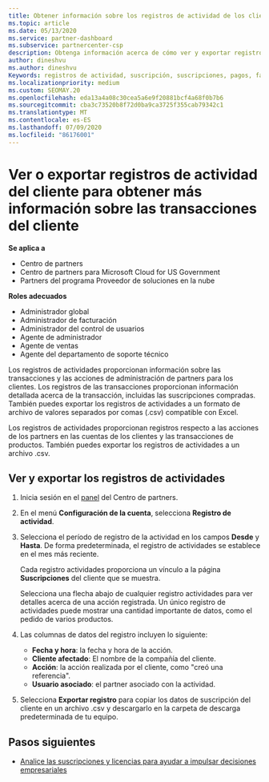 ```yaml
---
title: Obtener información sobre los registros de actividad de los clientes
ms.topic: article
ms.date: 05/13/2020
ms.service: partner-dashboard
ms.subservice: partnercenter-csp
description: Obtenga información acerca de cómo ver y exportar registros de actividad para obtener información sobre las transacciones de cuentas de clientes y otras actividades de administración de asociados relacionadas con el cliente.
author: dineshvu
ms.author: dineshvu
Keywords: registros de actividad, suscripción, suscripciones, pagos, facturación, transacciones
ms.localizationpriority: medium
ms.custom: SEOMAY.20
ms.openlocfilehash: eda13a4a08c30cea5a6e9f20881bcf4a68f0b7b6
ms.sourcegitcommit: cba3c73520b8f72d0ba9ca3725f355cab79342c1
ms.translationtype: MT
ms.contentlocale: es-ES
ms.lasthandoff: 07/09/2020
ms.locfileid: "86176001"
---
```

# <a name="view-or-export-customer-activity-logs-for-more-insight-into-customer-transactions"></a>Ver o exportar registros de actividad del cliente para obtener más información sobre las transacciones del cliente

**Se aplica a**

- Centro de partners
- Centro de partners para Microsoft Cloud for US Government
- Partners del programa Proveedor de soluciones en la nube

**Roles adecuados**

- Administrador global
- Administrador de facturación
- Administrador del control de usuarios
- Agente de administrador
- Agente de ventas
- Agente del departamento de soporte técnico

Los registros de actividades proporcionan información sobre las transacciones y las acciones de administración de partners para los clientes. Los registros de las transacciones proporcionan información detallada acerca de la transacción, incluidas las suscripciones compradas. También puedes exportar los registros de actividades a un formato de archivo de valores separados por comas (.csv) compatible con Excel.

Los registros de actividades proporcionan registros respecto a las acciones de los partners en las cuentas de los clientes y las transacciones de productos. También puedes exportar los registros de actividades a un archivo .csv.

## <a name="view-and-export-activity-logs"></a>Ver y exportar los registros de actividades

1. Inicia sesión en el [panel](https://partner.microsoft.com/dashboard) del Centro de partners.

2. En el menú **Configuración de la cuenta**, selecciona **Registro de actividad**.

3. Selecciona el período de registro de la actividad en los campos **Desde** y **Hasta**. De forma predeterminada, el registro de actividades se establece en el mes más reciente.

   Cada registro actividades proporciona un vínculo a la página **Suscripciones** del cliente que se muestra.

   Selecciona una flecha abajo de cualquier registro actividades para ver detalles acerca de una acción registrada. Un único registro de actividades puede mostrar una cantidad importante de datos, como el pedido de varios productos.

4. Las columnas de datos del registro incluyen lo siguiente:
   - **Fecha y hora**: la fecha y hora de la acción.
   - **Cliente afectado**: El nombre de la compañía del cliente.
   - **Acción**: la acción realizada por el cliente, como "creó una referencia".
   - **Usuario asociado**: el partner asociado con la actividad.

5. Selecciona **Exportar registro** para copiar los datos de suscripción del cliente en un archivo .csv y descargarlo en la carpeta de descarga predeterminada de tu equipo.

## <a name="next-steps"></a>Pasos siguientes

- [Analice las suscripciones y licencias para ayudar a impulsar decisiones empresariales](analyze-subscriptions-licenses.md)
